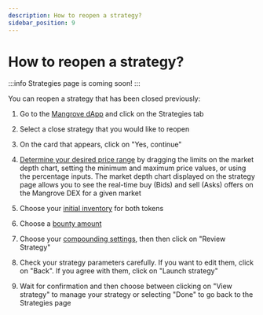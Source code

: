 ```yaml
---
description: How to reopen a strategy?
sidebar_position: 9
---
```



# How to reopen a strategy?

:::info
Strategies page is coming soon!
:::

You can reopen a strategy that has been closed previously:

1. Go to the [Mangrove dApp](https://app.mangrove.exchange/) and click on the Strategies tab

2. Select a close strategy that you would like to reopen

3. On the card that appears, click on "Yes, continue"

4. [Determine your desired price range](../../../kandel/how-does-kandel-work/parameters.md) by dragging the limits on the market depth chart, setting the minimum and maximum price values, or using the percentage inputs. The market depth chart displayed on the strategy page allows you to see the real-time buy (Bids) and sell (Asks) offers on the Mangrove DEX for a given market

5. Choose your [initial inventory](../../../kandel/how-does-kandel-work/parameters.md) for both tokens

6. Choose a [bounty amount](../../../kandel/how-does-kandel-work/parameters.md)

7. Choose your [compounding settings](../../../kandel/how-does-kandel-work/compounding.md), then then click on "Review Strategy"

8. Check your strategy parameters carefully. If you want to edit them, click on "Back". If you agree with them, click on "Launch strategy"

9. Wait for confirmation and then choose between clicking on "View strategy" to manage your strategy or selecting "Done" to go back to the Strategies page



